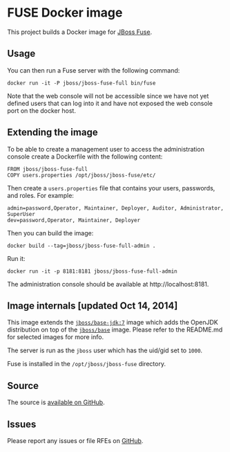 # FUSE Docker image

This project builds a Docker image for [JBoss Fuse](http://www.jboss.org/products/fuse/overview/).

## Usage

You can then run a Fuse server with the following command:

    docker run -it -P jboss/jboss-fuse-full bin/fuse

Note that the web console will not be accessible since we have not yet defined users that can log into it
and have not exposed the web console port on the docker host.

## Extending the image

To be able to create a management user to access the administration console create a Dockerfile with the
following content:

    FROM jboss/jboss-fuse-full
    COPY users.properties /opt/jboss/jboss-fuse/etc/
    
Then create a `users.properties` file that contains your users, passwords, and roles.  For example:

    admin=password,Operator, Maintainer, Deployer, Auditor, Administrator, SuperUser
    dev=password,Operator, Maintainer, Deployer

Then you can build the image:

    docker build --tag=jboss/jboss-fuse-full-admin .

Run it:

    docker run -it -p 8181:8181 jboss/jboss-fuse-full-admin

The administration console should be available at http://localhost:8181.

## Image internals [updated Oct 14, 2014]

This image extends the [`jboss/base-jdk:7`](https://github.com/JBoss-Dockerfiles/base-jdk/tree/jdk7) image which adds the OpenJDK distribution on top of the [`jboss/base`](https://github.com/JBoss-Dockerfiles/base) image. Please refer to the README.md for selected images for more info.

The server is run as the `jboss` user which has the uid/gid set to `1000`.

Fuse is installed in the `/opt/jboss/jboss-fuse` directory.

## Source

The source is [available on GitHub](https://github.com/fuse/fuse-docker).

## Issues

Please report any issues or file RFEs on [GitHub](https://github.com/fuse/fuse-docker/issues).